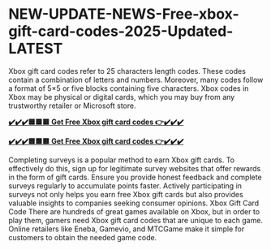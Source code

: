 # NEW-UPDATE-NEWS-Free-xbox-gift-card-codes-2025-Updated-LATEST

Xbox gift card codes refer to 25 characters length codes. These codes contain a combination of letters and numbers. Moreover, many codes follow a format of 5×5 or five blocks containing five characters. Xbox codes in Xbox may be physical or digital cards, which you may buy from any trustworthy retailer or Microsoft store.

**[✔️✔️✔️🟦🟩🟥 Get Free Xbox gift card codes 👉✔️✔️✔️](https://proofferzones.com/all-free-xbox-card/)**

**[✔️✔️✔️🟦🟩🟥 Get Free Xbox gift card codes 👉✔️✔️✔️](https://proofferzones.com/all-free-xbox-card/)**

Completing surveys is a popular method to earn Xbox gift cards. To effectively do this, sign up for legitimate survey websites that offer rewards in the form of gift cards. Ensure you provide honest feedback and complete surveys regularly to accumulate points faster. Actively participating in surveys not only helps you earn free Xbox gift cards but also provides valuable insights to companies seeking consumer opinions.
Xbox Gift Card Code
There are hundreds of great games available on Xbox, but in order to play them, gamers need Xbox gift card codes that are unique to each game. Online retailers like Eneba, Gamevio, and MTCGame make it simple for customers to obtain the needed game code.
